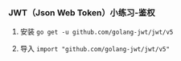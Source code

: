 ### JWT（Json Web Token）小练习-鉴权


1. 安装
`go get -u github.com/golang-jwt/jwt/v5`

2. 导入
`import "github.com/golang-jwt/jwt/v5"`